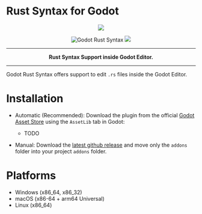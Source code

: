 # Rust Syntax for Godot

<p align="center">
<img src="https://github.com/appsinacup/gdrust-syntax/blob/main/syntax.png?raw=true"/>
</p>

<p align="center">
        <img src="https://github.com/appsinacup/gdrust-syntax/actions/workflows/runner.yml/badge.svg?branch=main"
            alt="Godot Rust Syntax"></a>
        <img src="https://img.shields.io/badge/Godot-4.2-%23478cbf?logo=godot-engine&logoColor=white" />
</p>


-----

<p align = "center">
<b>Rust Syntax Support inside Godot Editor. </b>
</p>

-----

Godot Rust Syntax offers support to edit `.rs` files inside the Godot Editor.

# Installation

- Automatic (Recommended): Download the plugin from the official [Godot Asset Store](https://godotengine.org/asset-library/asset/2267) using the `AssetLib` tab in Godot:
    - TODO

- Manual: Download the [latest github release](https://github.com/appsinacup/gdrust-syntax/releases/latest) and move only the `addons` folder into your project `addons` folder.

# Platforms

- Windows (x86_64, x86_32)
- macOS (x86-64 + arm64 Universal)
- Linux (x86_64)
